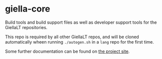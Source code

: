 # giella-core

Build tools and build support files as well as developer support tools for the
GiellaLT repositories.

This repo is required by all other GiellaLT repos, and will be cloned
automatically wheen running `./autogen.sh` in a `lang` repo for the first time.

Some further documentation can be found on [the project
site](https://giellalt.github.io/giella-core).
